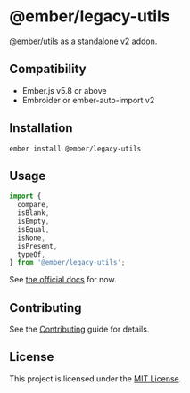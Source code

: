 # @ember/legacy-utils

[@ember/utils](https://api.emberjs.com/ember/release/modules/@ember%2Futils) as a standalone v2 addon.

## Compatibility

- Ember.js v5.8 or above
- Embroider or ember-auto-import v2

## Installation

```
ember install @ember/legacy-utils
```

## Usage

```ts
import {
  compare,
  isBlank,
  isEmpty,
  isEqual,
  isNone,
  isPresent,
  typeOf,
} from '@ember/legacy-utils';
```

See [the official docs](https://api.emberjs.com/ember/release/modules/@ember%2Futils) for now.

## Contributing

See the [Contributing](CONTRIBUTING.md) guide for details.

## License

This project is licensed under the [MIT License](LICENSE.md).
